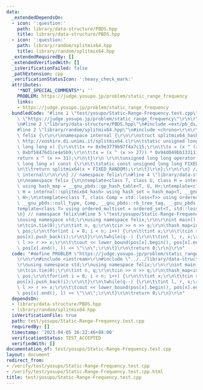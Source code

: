 ```yaml
---
data:
  _extendedDependsOn:
  - icon: ':question:'
    path: library/data-structure/PBDS.hpp
    title: library/data-structure/PBDS.hpp
  - icon: ':question:'
    path: library/random/splitmix64.hpp
    title: library/random/splitmix64.hpp
  _extendedRequiredBy: []
  _extendedVerifiedWith: []
  _isVerificationFailed: false
  _pathExtension: cpp
  _verificationStatusIcon: ':heavy_check_mark:'
  attributes:
    '*NOT_SPECIAL_COMMENTS*': ''
    PROBLEM: https://judge.yosupo.jp/problem/static_range_frequency
    links:
    - https://judge.yosupo.jp/problem/static_range_frequency
  bundledCode: "#line 1 \"test/yosupo/Static-Range-Frequency.test.cpp\"\n#define PROBLEM\
    \ \"https://judge.yosupo.jp/problem/static_range_frequency\"\r\n\r\n#include <iostream>\r\
    \n#line 2 \"library/data-structure/PBDS.hpp\"\n#include <ext/pb_ds/assoc_container.hpp>\n\
    #line 2 \"library/random/splitmix64.hpp\"\n#include <chrono>\r\n\r\nnamespace\
    \ felix {\r\n\r\nnamespace internal {\r\n\r\nstruct splitmix64_hash {\r\n\t//\
    \ http://xoshiro.di.unimi.it/splitmix64.c\r\n\tstatic unsigned long long splitmix64(unsigned\
    \ long long x) {\r\n\t\tx += 0x9e3779b97f4a7c15;\r\n\t\tx = (x ^ (x >> 30)) *\
    \ 0xbf58476d1ce4e5b9;\r\n\t\tx = (x ^ (x >> 27)) * 0x94d049bb133111eb;\r\n\t\t\
    return x ^ (x >> 31);\r\n\t}\r\n \r\n\tunsigned long long operator()(unsigned\
    \ long long x) const {\r\n\t\tstatic const unsigned long long FIXED_RANDOM = std::chrono::steady_clock::now().time_since_epoch().count();\r\
    \n\t\treturn splitmix64(x + FIXED_RANDOM);\r\n\t}\r\n};\r\n\r\n} // namespace\
    \ internal\r\n\r\n} // namespace felix\r\n#line 4 \"library/data-structure/PBDS.hpp\"\
    \n\nnamespace felix {\n\ntemplate<class T, class U, class H = internal::splitmix64_hash>\
    \ using hash_map = __gnu_pbds::gp_hash_table<T, U, H>;\ntemplate<class T, class\
    \ H = internal::splitmix64_hash> using hash_set = hash_map<T, __gnu_pbds::null_type,\
    \ H>;\n\ntemplate<class T, class Comp = std::less<T>> using ordered_set = __gnu_pbds::tree<T,\
    \ __gnu_pbds::null_type, Comp, __gnu_pbds::rb_tree_tag, __gnu_pbds::tree_order_statistics_node_update>;\n\
    template<class T> using ordered_multiset = ordered_set<T, std::less_equal<T>>;\n\
    \n} // namespace felix\n#line 5 \"test/yosupo/Static-Range-Frequency.test.cpp\"\
    \nusing namespace std;\r\nusing namespace felix;\r\n\r\nint main() {\r\n\tios::sync_with_stdio(false);\r\
    \n\tcin.tie(0);\r\n\tint n, q;\r\n\tcin >> n >> q;\r\n\thash_map<int, vector<int>>\
    \ pos;\r\n\tfor(int i = 0; i < n; i++) {\r\n\t\tint x;\r\n\t\tcin >> x;\r\n\t\t\
    pos[x].push_back(i);\r\n\t}\r\n\twhile(q--) {\r\n\t\tint l, r, x;\r\n\t\tcin >>\
    \ l >> r >> x;\r\n\t\tcout << lower_bound(pos[x].begin(), pos[x].end(), r) - lower_bound(pos[x].begin(),\
    \ pos[x].end(), l) << \"\\n\";\r\n\t}\r\n\treturn 0;\r\n}\r\n"
  code: "#define PROBLEM \"https://judge.yosupo.jp/problem/static_range_frequency\"\
    \r\n\r\n#include <iostream>\r\n#include \"../../library/data-structure/PBDS.hpp\"\
    \r\nusing namespace std;\r\nusing namespace felix;\r\n\r\nint main() {\r\n\tios::sync_with_stdio(false);\r\
    \n\tcin.tie(0);\r\n\tint n, q;\r\n\tcin >> n >> q;\r\n\thash_map<int, vector<int>>\
    \ pos;\r\n\tfor(int i = 0; i < n; i++) {\r\n\t\tint x;\r\n\t\tcin >> x;\r\n\t\t\
    pos[x].push_back(i);\r\n\t}\r\n\twhile(q--) {\r\n\t\tint l, r, x;\r\n\t\tcin >>\
    \ l >> r >> x;\r\n\t\tcout << lower_bound(pos[x].begin(), pos[x].end(), r) - lower_bound(pos[x].begin(),\
    \ pos[x].end(), l) << \"\\n\";\r\n\t}\r\n\treturn 0;\r\n}\r\n"
  dependsOn:
  - library/data-structure/PBDS.hpp
  - library/random/splitmix64.hpp
  isVerificationFile: true
  path: test/yosupo/Static-Range-Frequency.test.cpp
  requiredBy: []
  timestamp: '2023-04-05 16:22:46+08:00'
  verificationStatus: TEST_ACCEPTED
  verifiedWith: []
documentation_of: test/yosupo/Static-Range-Frequency.test.cpp
layout: document
redirect_from:
- /verify/test/yosupo/Static-Range-Frequency.test.cpp
- /verify/test/yosupo/Static-Range-Frequency.test.cpp.html
title: test/yosupo/Static-Range-Frequency.test.cpp
---
```

